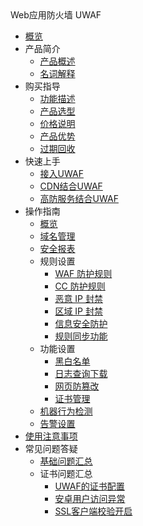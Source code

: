 <div class="sidebar_title icon__uewaf"> Web应用防火墙 UWAF</div>

* [概览](security/uewaf/overview)
* 产品简介
    * [产品概述](security/uewaf/0_concepts/00_overview)
    * [名词解释](security/uewaf/0_concepts/01_name)
* 购买指导
    * [功能描述](security/uewaf/1_product/10_funtion)
    * [产品选型](security/uewaf/1_product/11_choose)
    * [价格说明](security/uewaf/1_product/12_price)
    * [产品优势](security/uewaf/1_product/13_battle)
    * [过期回收](security/uewaf/1_product/14_expire)
* 快速上手
    * [接入UWAF](security/uewaf/2_common/20_fst)
    * [CDN结合UWAF](security/uewaf/2_common/21_cdn)
    * [高防服务结合UWAF](security/uewaf/2_common/22_ads)
* 操作指南
    * [概览](security/uewaf/3_opintro/30_info)
    * [域名管理](security/uewaf/3_opintro/31_domain)
    * [安全报表](security/uewaf/3_opintro/32_report)
    * 规则设置
        * [WAF 防护规则](security/uewaf/3_opintro/33_rules/330_wrule)
        * [CC 防护规则](security/uewaf/3_opintro/33_rules/331_ccrule)
        * [恶意 IP 封禁](security/uewaf/3_opintro/33_rules/332_auto)
        * [区域 IP 封禁](security/uewaf/3_opintro/33_rules/333_area)
        * [信息安全防护](security/uewaf/3_opintro/33_rules/334_smsg)
        * [规则同步功能](security/uewaf/3_opintro/33_rules/335_synrule)
    * 功能设置
        * [黑白名单](security/uewaf/3_opintro/34_func/340_bwlist)
        * [日志查询下载](security/uewaf/3_opintro/34_func/341_srlogs)
        * [网页防篡改](security/uewaf/3_opintro/34_func/342_tamper)
        * [证书管理](security/uewaf/3_opintro/34_func/343_cert)
    * [机器行为检测](security/uewaf/3_opintro/35_bot)
    * [告警设置](security/uewaf/3_opintro/36_alert)
* [使用注意事项](security/uewaf/4_warning)
* 常见问题答疑
    * [基础问题汇总](security/uewaf/5_faq/50_ques)
    * 证书问题汇总
        * [UWAF的证书配置](security/uewaf/5_faq/51_ssl/510_ssl)
        * [安卓用户访问异常](security/uewaf/5_faq/51_ssl/511_ssl)
        * [SSL客户端校验开启](security/uewaf/5_faq/51_ssl/512_ssl)

   
    
   
   
    
        

